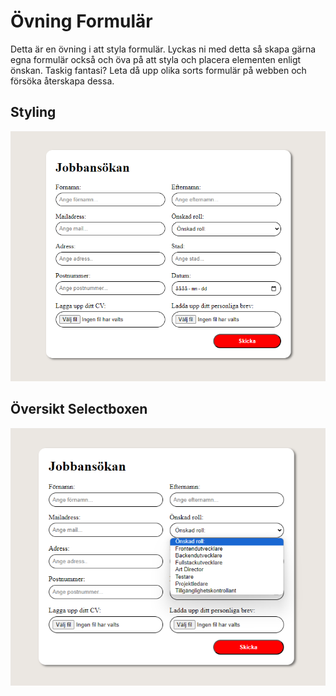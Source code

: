 # Övning Formulär
Detta är en övning i att styla formulär. Lyckas ni med detta så skapa gärna egna formulär också och öva på att styla och placera elementen enligt önskan.
Taskig fantasi? Leta då upp olika sorts formulär på webben och försöka återskapa dessa.

## Styling
![respcamp1](https://github.com/Santosnr6/formul-r-jobbans-kan/blob/main/screen.png)

## Översikt Selectboxen
![respcamp2](https://github.com/Santosnr6/formul-r-jobbans-kan/blob/main/screen2.png)
